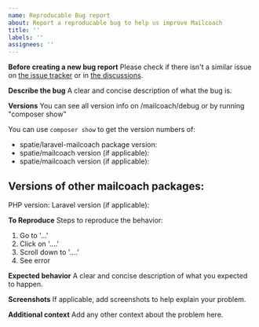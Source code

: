 ```yaml
---
name: Reproducable Bug report
about: Report a reproducable bug to help us improve Mailcoach
title: ''
labels: ''
assignees: ''
---
```


**Before creating a new bug report**
Please check if there isn't a similar issue on [the issue tracker](https://github.com/spatie/laravel-mailcoach/issues) or in [the discussions](https://github.com/spatie/laravel-mailcoach/discussions).

**Describe the bug**
A clear and concise description of what the bug is.

**Versions**
You can see all version info on /mailcoach/debug or by running "composer show"

You can use `composer show` to get the version numbers of:
- spatie/laravel-mailcoach package version:
- spatie/mailcoach version (if applicable): 
- spatie/mailcoach version (if applicable):

Versions of other mailcoach packages:
- 

PHP version:
Laravel version (if applicable):

**To Reproduce**
Steps to reproduce the behavior:
1. Go to '...'
2. Click on '....'
3. Scroll down to '....'
4. See error

**Expected behavior**
A clear and concise description of what you expected to happen.

**Screenshots**
If applicable, add screenshots to help explain your problem.
 
 **Additional context**
Add any other context about the problem here.

